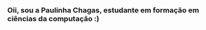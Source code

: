 ### Oii, sou a Paulinha Chagas, estudante em formação em ciências da computação :)
<!--
**paulinhachgs/paulinhachgs** is a ✨ _special_ ✨ repository because its `README.md` (this file) appears on your GitHub profile.
-->
